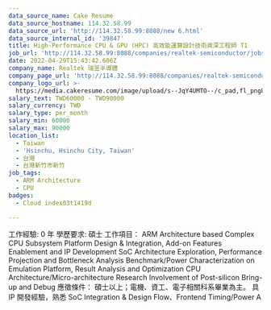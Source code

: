 ```yaml
---
data_source_name: Cake Resume
data_source_hostname: 114.32.58.99
data_source_url: 'http://114.32.58.99:8088/new 6.html'
data_source_internal_id: '39847'
title: High-Performance CPU & GPU (HPC) 高效能運算設計技術資深工程師 T1
job_url: 'http://114.32.58.99:8088/companies/realtek-semiconductor/jobs/bb617f'
date: 2022-04-29T15:43:42.606Z
company_name: Realtek 瑞昱半導體
company_page_url: 'http://114.32.58.99:8088/companies/realtek-semiconductor'
company_logo_url: >-
  https://media.cakeresume.com/image/upload/s--JqY4UMTO--/c_pad,fl_png8,h_200,w_200/v1646919606/sdna6kwdlw1likzjm0ht.png
salary_text: TWD60000 - TWD90000
salary_currency: TWD
salary_type: per_month
salary_min: 60000
salary_max: 90000
location_list:
  - Taiwan
  - 'Hsinchu, Hsinchu City, Taiwan'
  - 台灣
  - 台灣新竹市新竹
job_tags:
  - ARM Architecture
  - CPU
badges:
  - Cloud index03t1419d

---
```


工作經驗: 0 年 學歷要求: 碩士 工作項目： ARM Architecture based Complex CPU Subsystem Platform Design & Integration, Add-on Features Enablement and IP Development SoC Architecture Exploration, Performance Projection and Bottleneck Analysis Benchmark/Power Characterization on Emulation Platform, Result Analysis and Optimization CPU Architecture/Micro-architecture Research Involvement of Post-silicon Bring-up and Debug 應徵條件： 碩士以上；電機、資工、電子相關科系畢業為主。 具 IP 開發經驗，熟悉 SoC Integration & Design Flow、Frontend Timing/Power A